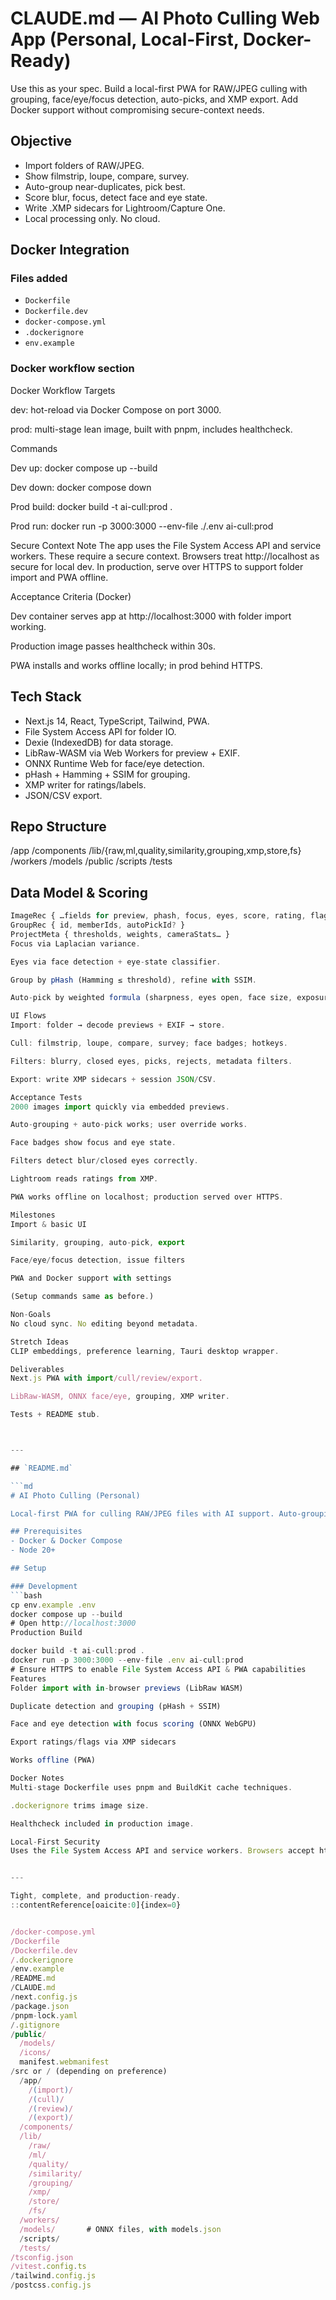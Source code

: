 # CLAUDE.md — AI Photo Culling Web App (Personal, Local-First, Docker-Ready)

Use this as your spec. Build a local-first PWA for RAW/JPEG culling with grouping, face/eye/focus detection, auto-picks, and XMP export. Add Docker support without compromising secure-context needs.

## Objective
- Import folders of RAW/JPEG.
- Show filmstrip, loupe, compare, survey.
- Auto-group near-duplicates, pick best.
- Score blur, focus, detect face and eye state.
- Write .XMP sidecars for Lightroom/Capture One.
- Local processing only. No cloud.

## Docker Integration
### Files added
- `Dockerfile`
- `Dockerfile.dev`
- `docker-compose.yml`
- `.dockerignore`
- `env.example`

### Docker workflow section
Docker Workflow
Targets

dev: hot-reload via Docker Compose on port 3000.

prod: multi-stage lean image, built with pnpm, includes healthcheck.

Commands

Dev up: docker compose up --build

Dev down: docker compose down

Prod build: docker build -t ai-cull:prod .

Prod run: docker run -p 3000:3000 --env-file ./.env ai-cull:prod

Secure Context Note
The app uses the File System Access API and service workers. These require a secure context. Browsers treat http://localhost as secure for local dev. In production, serve over HTTPS to support folder import and PWA offline.

Acceptance Criteria (Docker)

Dev container serves app at http://localhost:3000 with folder import working.

Production image passes healthcheck within 30s.

PWA installs and works offline locally; in prod behind HTTPS.



## Tech Stack
- Next.js 14, React, TypeScript, Tailwind, PWA.
- File System Access API for folder IO.
- Dexie (IndexedDB) for data storage.
- LibRaw-WASM via Web Workers for preview + EXIF.
- ONNX Runtime Web for face/eye detection.
- pHash + Hamming + SSIM for grouping.
- XMP writer for ratings/labels.
- JSON/CSV export.

## Repo Structure
/app
/components
/lib/{raw,ml,quality,similarity,grouping,xmp,store,fs}
/workers
/models
/public
/scripts
/tests



## Data Model & Scoring
```ts
ImageRec { …fields for preview, phash, focus, eyes, score, rating, flag… }  
GroupRec { id, memberIds, autoPickId? }  
ProjectMeta { thresholds, weights, cameraStats… }
Focus via Laplacian variance.

Eyes via face detection + eye-state classifier.

Group by pHash (Hamming ≤ threshold), refine with SSIM.

Auto-pick by weighted formula (sharpness, eyes open, face size, exposure).

UI Flows
Import: folder → decode previews + EXIF → store.

Cull: filmstrip, loupe, compare, survey; face badges; hotkeys.

Filters: blurry, closed eyes, picks, rejects, metadata filters.

Export: write XMP sidecars + session JSON/CSV.

Acceptance Tests
2000 images import quickly via embedded previews.

Auto-grouping + auto-pick works; user override works.

Face badges show focus and eye state.

Filters detect blur/closed eyes correctly.

Lightroom reads ratings from XMP.

PWA works offline on localhost; production served over HTTPS.

Milestones
Import & basic UI

Similarity, grouping, auto-pick, export

Face/eye/focus detection, issue filters

PWA and Docker support with settings

(Setup commands same as before.)

Non-Goals
No cloud sync. No editing beyond metadata.

Stretch Ideas
CLIP embeddings, preference learning, Tauri desktop wrapper.

Deliverables
Next.js PWA with import/cull/review/export.

LibRaw-WASM, ONNX face/eye, grouping, XMP writer.

Tests + README stub.



---

## `README.md`

```md
# AI Photo Culling (Personal)

Local-first PWA for culling RAW/JPEG files with AI support. Auto-grouping, face/eye/focus flags, auto-picks, XMP export.

## Prerequisites
- Docker & Docker Compose
- Node 20+

## Setup

### Development
```bash
cp env.example .env
docker compose up --build
# Open http://localhost:3000
Production Build

docker build -t ai-cull:prod .
docker run -p 3000:3000 --env-file .env ai-cull:prod
# Ensure HTTPS to enable File System Access API & PWA capabilities
Features
Folder import with in-browser previews (LibRaw WASM)

Duplicate detection and grouping (pHash + SSIM)

Face and eye detection with focus scoring (ONNX WebGPU)

Export ratings/flags via XMP sidecars

Works offline (PWA)

Docker Notes
Multi-stage Dockerfile uses pnpm and BuildKit cache techniques.

.dockerignore trims image size.

Healthcheck included in production image.

Local-First Security
Uses the File System Access API and service workers. Browsers accept http://localhost as secure. Production deployment must run on HTTPS to enable folder access and offline PWA behavior.


---

Tight, complete, and production-ready.
::contentReference[oaicite:0]{index=0}


/docker-compose.yml
/Dockerfile
/Dockerfile.dev
/.dockerignore
/env.example
/README.md
/CLAUDE.md
/next.config.js
/package.json
/pnpm-lock.yaml
/.gitignore
/public/
  /models/
  /icons/
  manifest.webmanifest
/src or / (depending on preference)
  /app/
    /(import)/
    /(cull)/
    /(review)/
    /(export)/
  /components/
  /lib/
    /raw/
    /ml/
    /quality/
    /similarity/
    /grouping/
    /xmp/
    /store/
    /fs/
  /workers/
  /models/       # ONNX files, with models.json
  /scripts/
  /tests/
/tsconfig.json
/vitest.config.ts
/tailwind.config.js
/postcss.config.js

